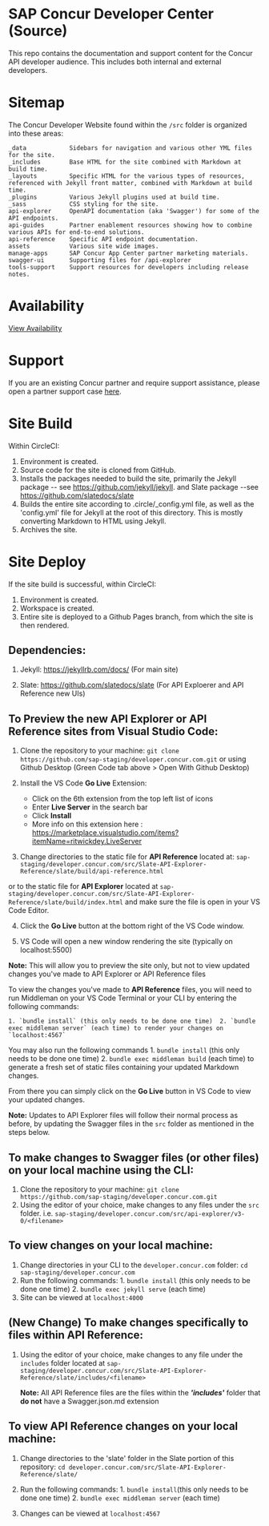 
# SAP Concur Developer Center (Source)

This repo contains the documentation and support content for the Concur API developer audience. This includes both internal and external developers.  

# Sitemap

The Concur Developer Website found within the `/src` folder is organized into these areas:

```
_data            Sidebars for navigation and various other YML files for the site.
_includes        Base HTML for the site combined with Markdown at build time.
_layouts         Specific HTML for the various types of resources, referenced with Jekyll front matter, combined with Markdown at build time.
_plugins         Various Jekyll plugins used at build time.
_sass            CSS styling for the site.
api-explorer     OpenAPI documentation (aka 'Swagger') for some of the API endpoints.
api-guides       Partner enablement resources showing how to combine various APIs for end-to-end solutions.
api-reference    Specific API endpoint documentation.
assets           Various site wide images.
manage-apps      SAP Concur App Center partner marketing materials.
swagger-ui       Supporting files for /api-explorer
tools-support    Support resources for developers including release notes.
```

# Availability

[View Availability](https://stats.uptimerobot.com/P7BJ7ToVO)

# Support

If you are an existing Concur partner and require support assistance, please open a partner support case [here](https://na4.salesforce.com/secur/login_portal.jsp?orgId=00D600000007Dq3&portalId=06060000000PrEi).

# Site Build

Within CircleCI:

1. Environment is created.
1. Source code for the site is cloned from GitHub.
1. Installs the packages needed to build the site, primarily the Jekyll package  -- see https://github.com/jekyll/jekyll. and Slate package --see https://github.com/slatedocs/slate
1. Builds the entire site according to .circle/_config.yml file, as well as the 'config.yml' file for Jekyll at the root of this directory. This is mostly converting Markdown to HTML using Jekyll.
1. Archives the site.

# Site Deploy

If the site build is successful, within CircleCI:

1. Environment is created.
1. Workspace is created.
1. Entire site is deployed to a Github Pages branch, from which the site is then rendered.


## Dependencies:

1. Jekyll: https://jekyllrb.com/docs/ (For main site)

2. Slate: https://github.com/slatedocs/slate (For API Exploerer and API Reference new UIs)



## To Preview the new API Explorer or API Reference sites from Visual Studio Code:

1. Clone the repository to your machine: `git clone https://github.com/sap-staging/developer.concur.com.git` or using Github Desktop (Green Code tab above > Open With Github Desktop)

2. Install the VS Code **Go Live** Extension: 
    - Click on the 6th extension from the top left list of icons
    - Enter **Live Server** in the search bar
    - Click **Install**
    - More info on this extension here : https://marketplace.visualstudio.com/items?itemName=ritwickdey.LiveServer
    
3. Change directories to the static file for **API Reference** located at: `sap-staging/developer.concur.com/src/Slate-API-Explorer-Reference/slate/build/api-reference.html`

or to the static file for **API Explorer** located at `sap-staging/developer.concur.com/src/Slate-API-Explorer-Reference/slate/build/index.html` and make sure the file is open in your VS Code Editor.

4. Click the **Go Live** button at the bottom right of the VS Code window.

5. VS Code will open a new window rendering the site (typically on localhost:5500)

**Note:** This will allow you to preview the site only, but not to view updated changes you've made to API Explorer or API Reference files 

To view the changes you've made to **API Reference** files, you will need to run Middleman on your VS Code Terminal or your CLI by entering the following commands: 
    
    1. `bundle install` (this only needs to be done one time)  2. `bundle exec middleman server` (each time) to render your changes on `localhost:4567`

You may also run the following commands 1. `bundle install` (this only needs to be done one time)  2. `bundle exec middleman build` (each time) to generate a fresh set of static files containing your updated Markdown changes.

From there you can simply click on the **Go Live** button in VS Code to view your updated changes. 


**Note:** Updates to API Explorer files will follow their normal process as before, by updating the Swagger files in the `src` folder as mentioned in the steps below.



## To make changes to Swagger files (or other files) on your local machine using the CLI:

1. Clone the repository to your machine: `git clone https://github.com/sap-staging/developer.concur.com.git`
2. Using the editor of your choice, make changes to any files under the `src` folder. i.e. `sap-staging/developer.concur.com/src/api-explorer/v3-0/<filename>`


## To view changes on your local machine:

1. Change directories in your CLI to the `developer.concur.com` folder:  `cd sap-staging/developer.concur.com`
2. Run the following commands: 1. `bundle install` (this only needs to be done one time)  2. `bundle exec jekyll serve` (each time)
4. Site can be viewed at `localhost:4000`


## (New Change) To make changes specifically to files within API Reference:

1. Using the editor of your choice, make changes to any file under the `includes` folder located at  `sap-staging/developer.concur.com/src/Slate-API-Explorer-Reference/slate/includes/<filename>`

     **Note:** All API Reference files are the files within the ***'includes'*** folder that **do not** have a Swagger.json.md extension

## To view API Reference changes on your local machine:

1. Change directories to the 'slate' folder in the Slate portion of this repository:
    `cd developer.concur.com/src/Slate-API-Explorer-Reference/slate/`

2. Run the following commands: 1. `bundle install`(this only needs to be done one time)   2. `bundle exec middleman server` (each time)

3. Changes can be viewed at `localhost:4567`












